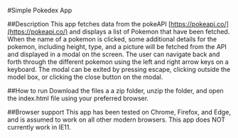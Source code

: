 #Simple Pokedex App

##Description
This app fetches data from the pokeAPI [https://pokeapi.co/](https://pokeapi.co/) and displays a list of Pokemon that have been fetched. When the name of a pokemon is clicked, some additional details for the pokemon, including height, type, and a picture will be fetched from the API and displayed in a modal on the screen. The user can navigate back and forth through the different pokemon using the left and right arrow keys on a keyboard. The modal can be exited by pressing escape, clicking outside the model box, or clicking the close button on the modal.

##How to run
Download the files a a zip folder, unzip the folder, and open the index.html file using your preferred browser.

##Browser support
This app has been tested on Chrome, Firefox, and Edge, and is assumed to work on all other modern browsers. This app does NOT currently work in IE11.